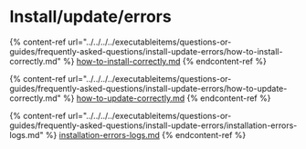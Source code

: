 # Install/update/errors

{% content-ref url="../../../../executableitems/questions-or-guides/frequently-asked-questions/install-update-errors/how-to-install-correctly.md" %}
[how-to-install-correctly.md](../../../../executableitems/questions-or-guides/frequently-asked-questions/install-update-errors/how-to-install-correctly.md)
{% endcontent-ref %}

{% content-ref url="../../../../executableitems/questions-or-guides/frequently-asked-questions/install-update-errors/how-to-update-correctly.md" %}
[how-to-update-correctly.md](../../../../executableitems/questions-or-guides/frequently-asked-questions/install-update-errors/how-to-update-correctly.md)
{% endcontent-ref %}

{% content-ref url="../../../../executableitems/questions-or-guides/frequently-asked-questions/install-update-errors/installation-errors-logs.md" %}
[installation-errors-logs.md](../../../../executableitems/questions-or-guides/frequently-asked-questions/install-update-errors/installation-errors-logs.md)
{% endcontent-ref %}
